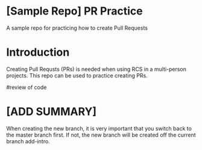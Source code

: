 # [Sample Repo] PR Practice
A sample repo for practicing how to create Pull Requests

# Introduction
Creating Pull Requsts (PRs) is needed when using RCS in a multi-person projects. This repo can be used to practice creating PRs.

#review of code

# [ADD SUMMARY]
When creating the new branch, it is very important that you switch back to the master branch first. If not, the new branch will be created off the current branch add-intro.

